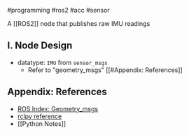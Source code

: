 #programming #ros2 #acc #sensor 

A [[ROS2]] node that publishes raw IMU readings

## I. Node Design

- datatype: `IMU` from `sensor_msgs`
	- Refer to "geometry_msgs" [[#Appendix: References]] 

## Appendix: References

- [ROS Index: Geometry_msgs](https://index.ros.org/p/geometry_msgs/github-ros2-common_interfaces/#humble)
- [rclpy reference](https://docs.ros2.org/foxy/api/rclpy/index.html)
- [[Python Notes]]